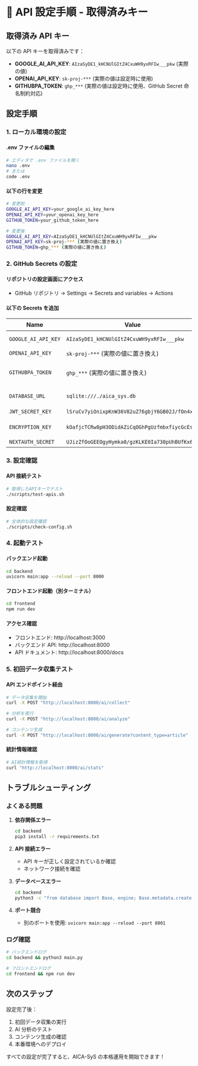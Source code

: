# 🔧 API 設定手順 - 取得済みキー

## 取得済み API キー

以下の API キーを取得済みです：

- **GOOGLE_AI_API_KEY**: `AIzaSyDE1_kHCNUlGItZ4CxuWH9yxRFIw___pkw` (実際の値)
- **OPENAI_API_KEY**: `sk-proj-***` (実際の値は設定時に使用)
- **GITHUBPA_TOKEN**: `ghp_***` (実際の値は設定時に使用、GitHub Secret 命名制約対応)

## 設定手順

### 1. ローカル環境の設定

#### .env ファイルの編集

```bash
# エディタで .env ファイルを開く
nano .env
# または
code .env
```

#### 以下の行を変更

```bash
# 変更前
GOOGLE_AI_API_KEY=your_google_ai_key_here
OPENAI_API_KEY=your_openai_key_here
GITHUB_TOKEN=your_github_token_here

# 変更後
GOOGLE_AI_API_KEY=AIzaSyDE1_kHCNUlGItZ4CxuWH9yxRFIw___pkw
OPENAI_API_KEY=sk-proj-*** (実際の値に置き換え)
GITHUB_TOKEN=ghp_*** (実際の値に置き換え)
```

### 2. GitHub Secrets の設定

#### リポジトリの設定画面にアクセス

- GitHub リポジトリ → Settings → Secrets and variables → Actions

#### 以下の Secrets を追加

| Name                | Value                                                                                                                                                                  | 説明                      |
| ------------------- | ---------------------------------------------------------------------------------------------------------------------------------------------------------------------- | ------------------------- |
| `GOOGLE_AI_API_KEY` | `AIzaSyDE1_kHCNUlGItZ4CxuWH9yxRFIw___pkw` | Google AI API             |
| `OPENAI_API_KEY`    | `sk-proj-***` (実際の値に置き換え)         | OpenAI API                |
| `GITHUBPA_TOKEN`    | `ghp_***` (実際の値に置き換え)             | GitHub API (命名制約対応) |
| `DATABASE_URL`      | `sqlite:///./aica_sys.db`                                                                                                                                              | データベース              |
| `JWT_SECRET_KEY`    | `lSruCv7yiOnixpKnW36V82uZ76gbjY6GB02J/fOn4xc=`                                                                                                                         | JWT 認証                  |
| `ENCRYPTION_KEY`    | `kOafjcTCRw8pH3ODidAZiCqOGhPgUzfmbxfiycGcEs0=`                                                                                                                         | データ暗号化              |
| `NEXTAUTH_SECRET`   | `UJizZfOoGEEOgyHymka0/gzKLKE0Ia730pUhBUfKx6Q=`                                                                                                                         | NextAuth.js               |

### 3. 設定確認

#### API 接続テスト

```bash
# 取得したAPIキーでテスト
./scripts/test-apis.sh
```

#### 設定確認

```bash
# 全体的な設定確認
./scripts/check-config.sh
```

### 4. 起動テスト

#### バックエンド起動

```bash
cd backend
uvicorn main:app --reload --port 8000
```

#### フロントエンド起動（別ターミナル）

```bash
cd frontend
npm run dev
```

#### アクセス確認

- フロントエンド: http://localhost:3000
- バックエンド API: http://localhost:8000
- API ドキュメント: http://localhost:8000/docs

### 5. 初回データ収集テスト

#### API エンドポイント経由

```bash
# データ収集を開始
curl -X POST "http://localhost:8000/ai/collect"

# 分析を実行
curl -X POST "http://localhost:8000/ai/analyze"

# コンテンツ生成
curl -X POST "http://localhost:8000/ai/generate?content_type=article"
```

#### 統計情報確認

```bash
# AI統計情報を取得
curl "http://localhost:8000/ai/stats"
```

## トラブルシューティング

### よくある問題

1. **依存関係エラー**

   ```bash
   cd backend
   pip3 install -r requirements.txt
   ```

2. **API 接続エラー**

   - API キーが正しく設定されているか確認
   - ネットワーク接続を確認

3. **データベースエラー**

   ```bash
   cd backend
   python3 -c "from database import Base, engine; Base.metadata.create_all(bind=engine)"
   ```

4. **ポート競合**
   - 別のポートを使用: `uvicorn main:app --reload --port 8001`

### ログ確認

```bash
# バックエンドログ
cd backend && python3 main.py

# フロントエンドログ
cd frontend && npm run dev
```

## 次のステップ

設定完了後：

1. 初回データ収集の実行
2. AI 分析のテスト
3. コンテンツ生成の確認
4. 本番環境へのデプロイ

すべての設定が完了すると、AICA-SyS の本格運用を開始できます！
